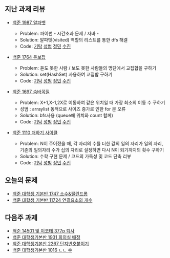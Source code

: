 ## 지난 과제 리뷰

- [백준 1987 알파벳](https://www.acmicpc.net/problem/1987)
  - Problem: 파이썬 - 시간초과 문제  / 자바  - 
  - Solution: 알파벳(visited) 역할의 리스트를 통한 dfs 해결 
  - Code: [기탁]() [성범]() [정민]() [수진]()

- [백준 1764 듣보잡](https://www.acmicpc.net/problem/1764)
  - Problem: 듣도 못한 사람 / 보도 못한 사람들의 명단에서 교집합을 구하기 
  - Solution: set(HashSet) 사용하여 교집합 구하기       
  - Code: [기탁]() [성범]() [정민]() [수진]()

- [백준 1697 숨바꼭질](https://www.acmicpc.net/problem/1697)
  - Problem: X+1,X-1,2X로 이동하여 같은 위치일 때 가장 최소의 이동 수 구하기 
  - 성범 : arraylist 동적으로 사이즈 증가로 인한 for 문 오류 
  - Solution: bfs사용 (queue에 위치와 count 함께)            
  - Code: [기탁]() [성범]() [정민]() [수진]()
  
- [백준 1110 더하기 사이클](https://www.acmicpc.net/problem/1110)
  - Problem: N이 주어졌을 때, 각 자리의 수를 더한 값의 일의 자리가 일의 자리, 기존의 일의자리 수가 십의 자리로 설정하면 다시 N이 되기까지의 횟수 구하기 
  - Solution: 수학 구현 문제 / 코드의 가독성 및 코드 단축 리뷰    
  - Code: [기탁]() [성범]() [정민]() [수진]()

## 오늘의 문제

- [백준 대학생 기본반 1747 소수&팰린드롬](https://www.acmicpc.net/problem/1747)
- [백준 대학생 기본반 11724 연결요소의 개수](https://www.acmicpc.net/problem/11724)


## 다음주 과제 

- [백준 14501 및 이코테 377p 퇴사](https://www.acmicpc.net/problem/14501)
- [백준 대학생기본반 1931 회의실 배정](https://www.acmicpc.net/problem/1931)
- [백준 대학생기본반 2267 단지번호붙이기](https://www.acmicpc.net/problem/2267)
- [백준 대학생기본반 1016 ㄴㄴ 수](https://www.acmicpc.net/problem/1016)
